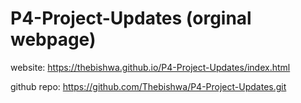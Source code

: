 # P4-Project-Updates (orginal webpage)

website: https://thebishwa.github.io/P4-Project-Updates/index.html

github repo: https://github.com/Thebishwa/P4-Project-Updates.git

